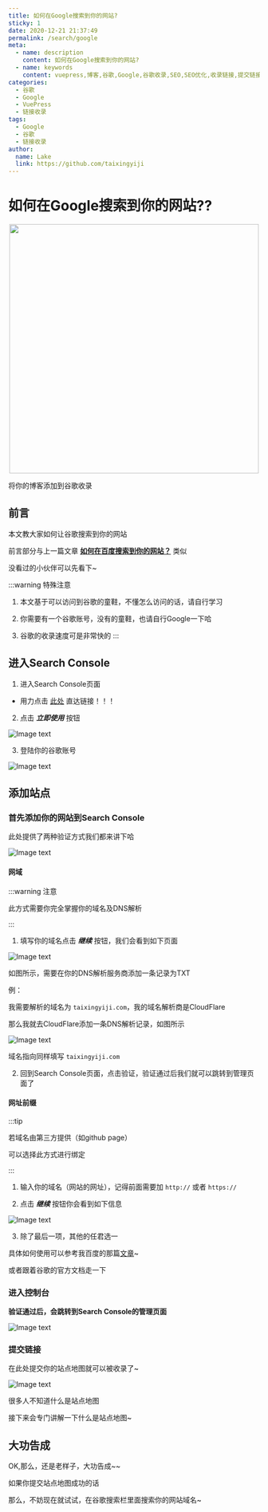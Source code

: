 ```yaml
---
title: 如何在Google搜索到你的网站?
sticky: 1
date: 2020-12-21 21:37:49
permalink: /search/google
meta:
  - name: description
    content: 如何在Google搜索到你的网站?
  - name: keywords
    content: vuepress,博客,谷歌,Google,谷歌收录,SEO,SEO优化,收录链接,提交链接,提交链接给谷歌,提交链接给Google,提交谷歌链接,谷歌搜索个人博客,谷歌搜到我的博客,谷歌搜索你的博客,网站添加SEO,谷歌搜索到我的网站,谷歌搜索到你的网站
categories:
  - 谷歌
  - Google  
  - VuePress
  - 链接收录
tags:
  - Google  
  - 谷歌
  - 链接收录 
author:
  name: Lake
  link: https://github.com/taixingyiji
---
```

# 如何在Google搜索到你的网站??

<p align="center">
  <img src="https://cdn.jsdelivr.net/gh/taixingyiji/image_store@main/blog/vuepress/google/google.png" width="500">
</p>

将你的博客添加到谷歌收录

<!-- more -->

## 前言

本文教大家如何让谷歌搜索到你的网站

前言部分与上一篇文章 [**如何在百度搜索到你的网站？**](https://taixingyiji.com/search/baidu/) 类似

没看过的小伙伴可以先看下~

:::warning 特殊注意

1. 本文基于可以访问到谷歌的童鞋，不懂怎么访问的话，请自行学习

2. 你需要有一个谷歌账号，没有的童鞋，也请自行Google一下哈

3. 谷歌的收录速度可是非常快的
:::

## 进入Search Console

1. 进入Search Console页面

* 用力点击 [此处](https://search.google.com/search-console/about) 直达链接！！！

2. 点击 ***立即使用*** 按钮

![Image text](https://cdn.jsdelivr.net/gh/taixingyiji/image_store@main/blog/vuepress/google/1.png)

3. 登陆你的谷歌账号

![Image text](https://cdn.jsdelivr.net/gh/taixingyiji/image_store@main/blog/vuepress/google/2.png)

## 添加站点

### 首先添加你的网站到Search Console

此处提供了两种验证方式我们都来讲下哈

![Image text](https://cdn.jsdelivr.net/gh/taixingyiji/image_store@main/blog/vuepress/google/3.png)

#### 网域

:::warning 注意

此方式需要你完全掌握你的域名及DNS解析

:::

1. 填写你的域名点击 ***继续*** 按钮，我们会看到如下页面

![Image text](https://cdn.jsdelivr.net/gh/taixingyiji/image_store@main/blog/vuepress/google/4.png)

如图所示，需要在你的DNS解析服务商添加一条记录为TXT

例：

我需要解析的域名为 `taixingyiji.com`，我的域名解析商是CloudFlare

那么我就去CloudFlare添加一条DNS解析记录，如图所示

![Image text](https://cdn.jsdelivr.net/gh/taixingyiji/image_store@main/blog/vuepress/google/5.png)

域名指向同样填写 `taixingyiji.com`

2. 回到Search Console页面，点击验证，验证通过后我们就可以跳转到管理页面了

#### 网址前缀

:::tip

若域名由第三方提供（如github page）

可以选择此方式进行绑定

:::

1. 输入你的域名（网站的网址），记得前面需要加 `http://` 或者 `https://`

2. 点击 ***继续*** 按钮你会看到如下信息

![Image text](https://cdn.jsdelivr.net/gh/taixingyiji/image_store@main/blog/vuepress/google/6.png)

3. 除了最后一项，其他的任君选一

具体如何使用可以参考我百度的那篇[文章](https://taixingyiji.com/search/baidu/#%E9%AA%8C%E8%AF%81%E4%BD%A0%E7%9A%84%E7%BD%91%E7%AB%99)~

或者跟着谷歌的官方文档走一下

### 进入控制台

**验证通过后，会跳转到Search Console的管理页面**

![Image text](https://cdn.jsdelivr.net/gh/taixingyiji/image_store@main/blog/vuepress/google/7.png)

### 提交链接

在此处提交你的站点地图就可以被收录了~

![Image text](https://cdn.jsdelivr.net/gh/taixingyiji/image_store@main/blog/vuepress/google/8.png)

很多人不知道什么是站点地图

接下来会专门讲解一下什么是站点地图~

## 大功告成

OK,那么，还是老样子，大功告成~~

如果你提交站点地图成功的话

那么，不妨现在就试试，在谷歌搜索栏里面搜索你的网站域名~


